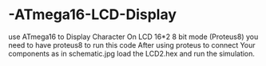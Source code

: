# -ATmega16-LCD-Display
use ATmega16 to Display Character On LCD 16*2 8 bit mode (Proteus8)
you need to have proteus8 to run this code
After using proteus to connect Your components as in schematic.jpg
load the LCD2.hex and run the simulation.
